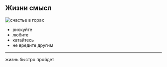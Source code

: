 ## Жизни смысл
![счастье в горах](https://static8.depositphotos.com/1430909/1003/i/600/depositphotos_10032590-stock-photo-snowboarder-in-the-sky.jpg)

- рискуйте
- любите
- катайтесь
- не вредите другим
***
жизнь быстро пройдет
